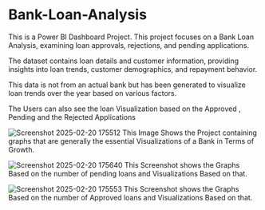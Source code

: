 # Bank-Loan-Analysis

This is a Power BI Dashboard Project. This project focuses on a Bank Loan Analysis, examining loan approvals, rejections, and pending applications.



The dataset contains loan details and customer information, providing insights into loan trends, customer demographics, and repayment behavior.



This data is not from an actual bank but has been generated to visualize loan trends over the year based on various factors.

The Users can also see the loan Visualization based on the Approved , Pending and the Rejected Applications



![Screenshot 2025-02-20 175512](https://github.com/user-attachments/assets/ccc04431-94cb-48dd-aa1e-27feb0c077fd)
This Image Shows the Project containing graphs that are generally the essential Visualizations of a Bank in Terms of Growth. 



























![Screenshot 2025-02-20 175640](https://github.com/user-attachments/assets/0260d0c7-544f-40b8-9107-c9f7fb251524)
This Screenshot shows the Graphs Based on the number of pending loans and Visualizations Based on that.  









































![Screenshot 2025-02-20 175553](https://github.com/user-attachments/assets/aaff6709-16e5-4089-8172-f1721874340d)
This Screenshot shows the Graphs Based on the number of Approved loans and Visualizations Based on that.  

